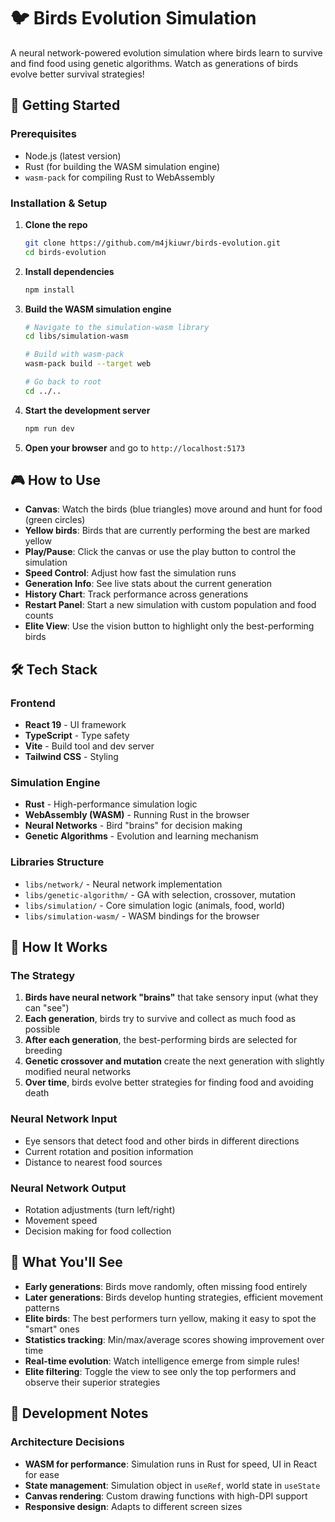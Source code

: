 # 🐦 Birds Evolution Simulation

A neural network-powered evolution simulation where birds learn to survive and find food using genetic algorithms. Watch as generations of birds evolve better survival strategies!

## 🚀 Getting Started

### Prerequisites
- Node.js (latest version)
- Rust (for building the WASM simulation engine)
- `wasm-pack` for compiling Rust to WebAssembly

### Installation & Setup

1. **Clone the repo**
   ```bash
   git clone https://github.com/m4jkiuwr/birds-evolution.git
   cd birds-evolution
   ```

2. **Install dependencies**
   ```bash
   npm install
   ```

3. **Build the WASM simulation engine**
   ```bash
   # Navigate to the simulation-wasm library
   cd libs/simulation-wasm
   
   # Build with wasm-pack
   wasm-pack build --target web
   
   # Go back to root
   cd ../..
   ```

4. **Start the development server**
   ```bash
   npm run dev
   ```

5. **Open your browser** and go to `http://localhost:5173`

## 🎮 How to Use

- **Canvas**: Watch the birds (blue triangles) move around and hunt for food (green circles)
- **Yellow birds**: Birds that are currently performing the best are marked yellow
- **Play/Pause**: Click the canvas or use the play button to control the simulation
- **Speed Control**: Adjust how fast the simulation runs
- **Generation Info**: See live stats about the current generation
- **History Chart**: Track performance across generations
- **Restart Panel**: Start a new simulation with custom population and food counts
- **Elite View**: Use the vision button to highlight only the best-performing birds

## 🛠️ Tech Stack

### Frontend
- **React 19** - UI framework
- **TypeScript** - Type safety
- **Vite** - Build tool and dev server
- **Tailwind CSS** - Styling

### Simulation Engine
- **Rust** - High-performance simulation logic
- **WebAssembly (WASM)** - Running Rust in the browser
- **Neural Networks** - Bird "brains" for decision making
- **Genetic Algorithms** - Evolution and learning mechanism

### Libraries Structure
- `libs/network/` - Neural network implementation
- `libs/genetic-algorithm/` - GA with selection, crossover, mutation
- `libs/simulation/` - Core simulation logic (animals, food, world)
- `libs/simulation-wasm/` - WASM bindings for the browser

## 🧠 How It Works

### The Strategy
1. **Birds have neural network "brains"** that take sensory input (what they can "see")
2. **Each generation**, birds try to survive and collect as much food as possible
3. **After each generation**, the best-performing birds are selected for breeding
4. **Genetic crossover and mutation** create the next generation with slightly modified neural networks
5. **Over time**, birds evolve better strategies for finding food and avoiding death

### Neural Network Input
- Eye sensors that detect food and other birds in different directions
- Current rotation and position information
- Distance to nearest food sources

### Neural Network Output
- Rotation adjustments (turn left/right)
- Movement speed
- Decision making for food collection

## 🎯 What You'll See

- **Early generations**: Birds move randomly, often missing food entirely
- **Later generations**: Birds develop hunting strategies, efficient movement patterns
- **Elite birds**: The best performers turn yellow, making it easy to spot the "smart" ones
- **Statistics tracking**: Min/max/average scores showing improvement over time
- **Real-time evolution**: Watch intelligence emerge from simple rules!
- **Elite filtering**: Toggle the view to see only the top performers and observe their superior strategies

## 🔧 Development Notes

### Architecture Decisions
- **WASM for performance**: Simulation runs in Rust for speed, UI in React for ease
- **State management**: Simulation object in `useRef`, world state in `useState`
- **Canvas rendering**: Custom drawing functions with high-DPI support
- **Responsive design**: Adapts to different screen sizes

